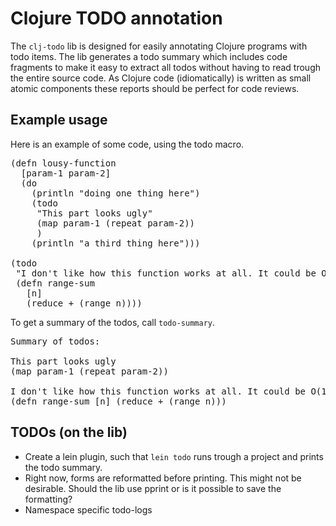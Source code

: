 # Clojure TODO annotation 

The `clj-todo` lib is designed for easily annotating Clojure programs with todo items.
The lib generates a todo summary which includes code fragments to make it easy to extract all todos without having to read trough the entire source code.
As Clojure code (idiomatically) is written as small atomic components these reports should be perfect for code reviews.

## Example usage

Here is an example of some code, using the todo macro.

<pre>
(defn lousy-function
  [param-1 param-2]
  (do
    (println "doing one thing here")
    (todo
     "This part looks ugly"
     (map param-1 (repeat param-2))
     )
    (println "a third thing here")))

(todo
 "I don't like how this function works at all. It could be O(1)."
 (defn range-sum 
   [n]
   (reduce + (range n))))
</pre>

To get a summary of the todos, call `todo-summary`.

<pre>
Summary of todos:

This part looks ugly
(map param-1 (repeat param-2))

I don't like how this function works at all. It could be O(1).
(defn range-sum [n] (reduce + (range n)))
</pre>


## TODOs (on the lib)

* Create a lein plugin, such that `lein todo` runs trough a project and prints the todo summary.
* Right now, forms are reformatted before printing. This might not be desirable. Should the lib use pprint or is it possible to save the formatting?
* Namespace specific todo-logs